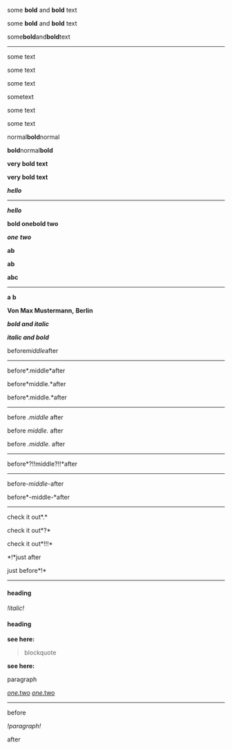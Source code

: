 <!--------------------------------------
                Basics
--------------------------------------->

<!-- inside a normal text -->

some **bold** and **bold** text

<!-- with many spaces -->

some **bold** and **bold** text

<!-- without spaces -->

some**bold**and**bold**text

* * *

<!-- empty -->

some text

some text

some text

sometext

some text

some text

<!--------------------------------------
                Intra-Word
--------------------------------------->

normal**bold**normal

**bold**normal**bold**

<!--------------------------------------
                Nested
--------------------------------------->

**very bold text**

**very bold text**

<!-- crazy nesting-->

***hello***

* * *

***hello***

<!--------------------------------------
                Adjacent
--------------------------------------->

<!-- next to each other -->

**bold onebold two**

***one*** ***two***

<!-- next to each other, but nested in spans -->

**ab**

**ab**

**abc**

* * *

**a** **b**

**Von Max Mustermann,** **Berlin**

<!--------------------------------------
                Combinations
--------------------------------------->

***bold and italic***

***italic and bold***

<!--------------------------------------
        Punctuation at Edges 
--------------------------------------->

before*middle*after

* * *

before*.middle*after

before*middle.*after

before*.middle.*after

* * *

before *.middle* after

before *middle.* after

before *.middle.* after

* * *

before*?!!middle?!!*after

* * *

before-*middle*-after

before*-middle-*after

* * *

check it out*.*

check it out*?*

check it out*!!!*

*!*just after

just before*!*

* * *

#### heading

*!italic!*

#### heading

**see here:**

> blockquote

**see here:**

paragraph

[*one.*](/)[two](/) [*one.*](/)[two](/)

* * *

<!-- TODO: the movement of this puncuation is not really nessesary... -->

before

*!paragraph!*

after